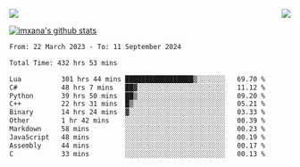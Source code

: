 <p>
  <a href="https://count.getloli.com/"><img src="https://count.getloli.com/get/@xana.readme?theme=moebooru-h"></a>
  <img src="https://weather-icon.journeyad.repl.co/@hangzhou?v=1" align="right">
</p>


<a href="https://github.com/imxana"><img align="center" src="https://github-readme-stats.vercel.app/api?username=imxana&show_icons=true&include_all_commits=true&hide_border=tru&custom_title=imxana%27s%20Github%20Stats" alt="imxana's github stats" /></a> 

<!--START_SECTION:waka-->

```txt
From: 22 March 2023 - To: 11 September 2024

Total Time: 432 hrs 53 mins

Lua          301 hrs 44 mins █████████████████▒░░░░░░░   69.70 %
C#           48 hrs 7 mins   ██▓░░░░░░░░░░░░░░░░░░░░░░   11.12 %
Python       39 hrs 50 mins  ██▒░░░░░░░░░░░░░░░░░░░░░░   09.20 %
C++          22 hrs 31 mins  █▒░░░░░░░░░░░░░░░░░░░░░░░   05.21 %
Binary       14 hrs 24 mins  ▓░░░░░░░░░░░░░░░░░░░░░░░░   03.33 %
Other        1 hr 42 mins    ░░░░░░░░░░░░░░░░░░░░░░░░░   00.39 %
Markdown     58 mins         ░░░░░░░░░░░░░░░░░░░░░░░░░   00.23 %
JavaScript   48 mins         ░░░░░░░░░░░░░░░░░░░░░░░░░   00.19 %
Assembly     44 mins         ░░░░░░░░░░░░░░░░░░░░░░░░░   00.17 %
C            33 mins         ░░░░░░░░░░░░░░░░░░░░░░░░░   00.13 %
```

<!--END_SECTION:waka-->
